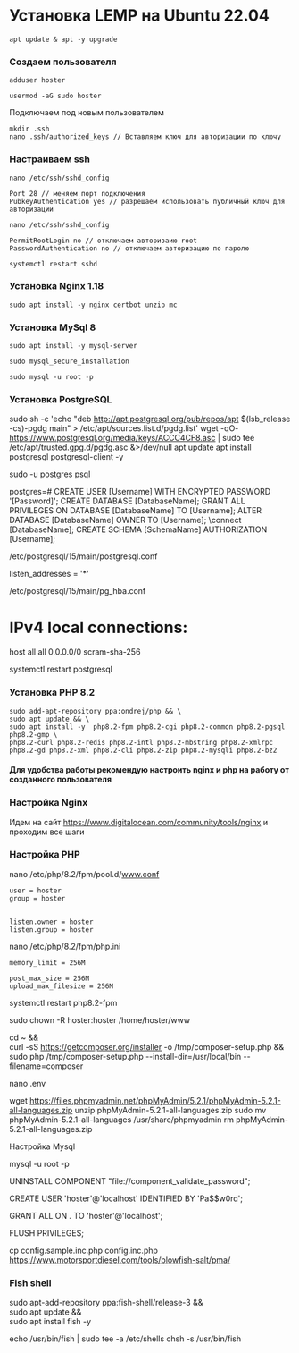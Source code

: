 # Установка LEMP на Ubuntu 22.04

```
apt update & apt -y upgrade
```
### Создаем пользователя
```
adduser hoster
```

```
usermod -aG sudo hoster
```
Подключаем под новым пользователем
```
mkdir .ssh
nano .ssh/authorized_keys // Вставляем ключ для авторизации по ключу
```

### Настраиваем ssh

```
nano /etc/ssh/sshd_config
```

```
Port 28 // меняем порт подключения
PubkeyAuthentication yes // разрешаем использовать публичный ключ для авторизации
```


```
nano /etc/ssh/sshd_config
```
```
PermitRootLogin no // отключаем авторизаию root
PasswordAuthentication no // отключаем авторизацию по паролю
```

```
systemctl restart sshd
```

### Установка Nginx 1.18

```
sudo apt install -y nginx certbot unzip mc
```

### Установка MySql 8

```
sudo apt install -y mysql-server
```

```
sudo mysql_secure_installation
```
```
sudo mysql -u root -p
```

### Установка PostgreSQL
sudo sh -c 'echo "deb http://apt.postgresql.org/pub/repos/apt $(lsb_release -cs)-pgdg main" > /etc/apt/sources.list.d/pgdg.list'
wget -qO- https://www.postgresql.org/media/keys/ACCC4CF8.asc | sudo tee /etc/apt/trusted.gpg.d/pgdg.asc &>/dev/null
apt update
apt install postgresql postgresql-client -y

sudo -u postgres psql

postgres=# CREATE USER [Username] WITH ENCRYPTED PASSWORD '[Password]';
CREATE DATABASE [DatabaseName];
GRANT ALL PRIVILEGES ON DATABASE [DatabaseName] TO [Username];
ALTER DATABASE [DatabaseName] OWNER TO [Username];
\connect [DatabaseName];
CREATE SCHEMA [SchemaName] AUTHORIZATION [Username];

/etc/postgresql/15/main/postgresql.conf

listen_addresses = '*'

/etc/postgresql/15/main/pg_hba.conf

# IPv4 local connections:
host    all             all             0.0.0.0/0            scram-sha-256


systemctl restart postgresql


### Установка PHP 8.2

```
sudo add-apt-repository ppa:ondrej/php && \
sudo apt update && \ 
sudo apt install -y  php8.2-fpm php8.2-cgi php8.2-common php8.2-pgsql php8.2-gmp \
php8.2-curl php8.2-redis php8.2-intl php8.2-mbstring php8.2-xmlrpc php8.2-gd php8.2-xml php8.2-cli php8.2-zip php8.2-mysqli php8.2-bz2
```
 

#### Для удобства работы рекомендую настроить nginx и php на работу от созданного пользователя

### Настройка Nginx

Идем на сайт https://www.digitalocean.com/community/tools/nginx и проходим все шаги


### Настройка PHP

nano /etc/php/8.2/fpm/pool.d/www.conf

```
user = hoster
group = hoster


listen.owner = hoster
listen.group = hoster

```

nano /etc/php/8.2/fpm/php.ini

```
memory_limit = 256M

post_max_size = 256M
upload_max_filesize = 256M
```
systemctl restart php8.2-fpm

sudo chown -R hoster:hoster /home/hoster/www


cd ~ && \
curl -sS https://getcomposer.org/installer -o /tmp/composer-setup.php && \
sudo php /tmp/composer-setup.php --install-dir=/usr/local/bin --filename=composer


nano .env



wget https://files.phpmyadmin.net/phpMyAdmin/5.2.1/phpMyAdmin-5.2.1-all-languages.zip
unzip phpMyAdmin-5.2.1-all-languages.zip
sudo mv phpMyAdmin-5.2.1-all-languages /usr/share/phpmyadmin
rm phpMyAdmin-5.2.1-all-languages.zip


Настройка Mysql

mysql -u root -p

UNINSTALL COMPONENT "file://component_validate_password";

CREATE USER 'hoster'@'localhost' IDENTIFIED BY 'Pa$$w0rd';

GRANT ALL ON *.* TO 'hoster'@'localhost';

FLUSH PRIVILEGES;



cp config.sample.inc.php config.inc.php
https://www.motorsportdiesel.com/tools/blowfish-salt/pma/


### Fish shell

sudo apt-add-repository ppa:fish-shell/release-3 && \
sudo apt update && \
sudo apt install fish -y

echo /usr/bin/fish | sudo tee -a /etc/shells
chsh -s /usr/bin/fish